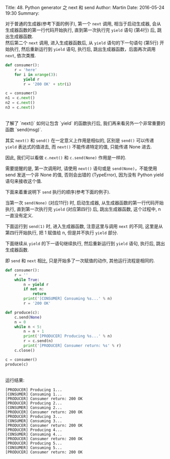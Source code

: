 Title: 48. Python generator 之 next 和 send
Author: Martin
Date: 2016-05-24 19:30
Summary:

对于普通的生成器(参考下面的例子), 第一个 `next` 调用, 相当于启动生成器, 会从生成器函数的第一行代码开始执行, 直到第一次执行完 `yield` 语句 (第4行) 后, 跳出生成器函数.<br>
然后第二个 `next` 调用, 进入生成器函数后, 从 `yield` 语句的下一句语句 (第5行) 开始执行, 然后重新运行到 `yield` 语句, 执行后, 跳出生成器函数，后面再次调用 `next`, 依次类推.

```python
def consumer():
    r = 'here'
    for i in xrange(3):
        yield r
        r = '200 OK' + str(i)

c = consumer()
n1 = c.next()
n2 = c.next()
n3 = c.next()
```
<br>
了解了 `next()` 如何让包含 `yield` 的函数执行后, 我们再来看另外一个非常重要的函数 `send(msg)`.

其实 `next()` 和 `send()` 在一定意义上作用是相似的, 区别是 `send()` 可以传递 `yield` 表达式的值进去, 而 `next()` 不能传递特定的值, 只能传递 None 进去.

因此, 我们可以看做 `c.next()` 和 `c.send(None)` 作用是一样的.

需要提醒的是, 第一次调用时, 请使用 `next()` 语句或是 `send(None)`，不能使用 send 发送一个非 None 的值, 否则会出错的 (TypeError), 因为没有 Python yield 语句来接收这个值.

下面来着重说明下 `send` 执行的顺序(参考下面的例子).

当第一次 `send(None)` (对应11行) 时, 启动生成器, 从生成器函数的第一行代码开始执行, 直到第一次执行完 `yield` (对应第四行) 后, 跳出生成器函数, 这个过程中, n 一直没有定义.

下面运行到 `send(1)` 时, 进入生成器函数, 注意这里与调用 `next` 的不同, 这里是从第四行开始执行, 把 1 赋值给 n, 但是并不执行 `yield` 部分.

下面继续从 `yield` 的下一语句继续执行, 然后重新运行到 `yield` 语句, 执行后, 跳出生成器函数.

即 `send` 和 `next` 相比, 只是开始多了一次赋值的动作, 其他运行流程是相同的.

```python
def consumer():
    r = ''
    while True:
        n = yield r
        if not n:
            return
        print('[CONSUMER] Consuming %s...' % n)
        r = '200 OK'

def produce(c):
    c.send(None)
    n = 0
    while n < 5:
        n = n + 1
        print('[PRODUCER] Producing %s...' % n)
        r = c.send(n)
        print('[PRODUCER] Consumer return: %s' % r)
    c.close()

c = consumer()
produce(c)
```
<br>
运行结果:

```shell
[PRODUCER] Producing 1...
[CONSUMER] Consuming 1...
[PRODUCER] Consumer return: 200 OK
[PRODUCER] Producing 2...
[CONSUMER] Consuming 2...
[PRODUCER] Consumer return: 200 OK
[PRODUCER] Producing 3...
[CONSUMER] Consuming 3...
[PRODUCER] Consumer return: 200 OK
[PRODUCER] Producing 4...
[CONSUMER] Consuming 4...
[PRODUCER] Consumer return: 200 OK
[PRODUCER] Producing 5...
[CONSUMER] Consuming 5...
[PRODUCER] Consumer return: 200 OK
```
